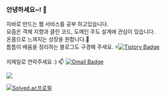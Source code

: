 ### 안녕하세요~! 👋

자바로 만드는 웹 서비스를 공부 하고있습니다.
<BR/>
요즘은 객체 지향과 클린 코드, 도메인 주도 설계에 관심이 있습니다.
<BR/>
온몸으로 느껴지는 성장을 원합니다.🌱
<BR/>
틈틈이 배움을 정리하는 블로그도 구경해 주세요.
⚡[![Tistory Badge](https://img.shields.io/badge/-Tistory-orange?style=flat-square&link=http://maengdev.tistory.com/)](http://ktae23.tistory.com/)

지메일로 연락주세요 :)
 📫  [![Gmail Badge](https://img.shields.io/badge/Gmail-EA4335?style=flat&logo=Gmail&logoColor=white)](mailto:pktpkt8917@gmail.com)

<img src="https://github-readme-stats.vercel.app/api?username=ktae23&theme=tokyonight&show_icons=true&hide=stars,issues" />

[![Solved.ac프로필](http://mazassumnida.wtf/api/v2/generate_badge?boj=ktae23)](https://solved.ac/ktae23)

<!--
**ktae23/ktae23** is a ✨ _special_ ✨ repository because its `README.md` (this file) appears on your GitHub profile.

Here are some ideas to get you started:

- 🔭 I’m currently working on ...
- 🌱 I’m currently learning ...
- 👯 I’m looking to collaborate on ...
- 🤔 I’m looking for help with ...
- 💬 Ask me about ...
- 📫 How to reach me: ...
- 😄 Pronouns: ...
- ⚡ Fun fact: ...
-->
